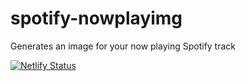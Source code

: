 # spotify-nowplayimg
Generates an image for your now playing Spotify track

[![Netlify Status](https://api.netlify.com/api/v1/badges/fb838bd0-2352-4712-b19a-cf8e03872367/deploy-status)](https://app.netlify.com/sites/busybox11-nowplayimg/deploys)
